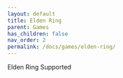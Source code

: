 ```yaml
---
layout: default
title: Elden Ring
parent: Games
has_children: false
nav_order: 2
permalink: /docs/games/elden-ring/
---
```


Elden Ring Supported